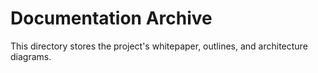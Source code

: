# Documentation Archive

This directory stores the project's whitepaper, outlines, and architecture diagrams.

